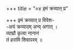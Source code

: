 +++
title = "०४ इमं क्रव्यात् प्र"

+++
इमं क्रव्यात् प्र विवेश-  
-अयं क्रव्यादम् अन्व् अगात् ।  
व्याघ्रौ कृत्वा नानानं  
तं हरामि शिवापरम् ॥